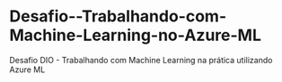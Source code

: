 # Desafio--Trabalhando-com-Machine-Learning-no-Azure-ML
Desafio DIO - Trabalhando com Machine Learning na prática utilizando Azure ML
